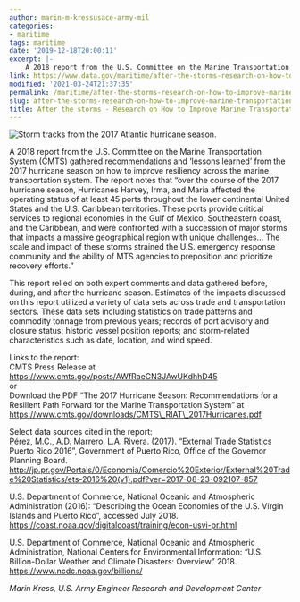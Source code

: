 ```yaml
---
author: marin-m-kressusace-army-mil
categories:
- maritime
tags: maritime
date: '2019-12-18T20:00:11'
excerpt: |-
    A 2018 report from the U.S. Committee on the Marine Transportation System (CMTS) gathered recommendations and ‘lessons learned’ from the 2017 hurricane season on how to improve resiliency across the marine transportation system. The report notes that “over the course…
link: https://www.data.gov/maritime/after-the-storms-research-on-how-to-improve-marine-transportation-system-resilience-after-the-2017-hurricane-season/
modified: '2021-03-24T21:37:35'
permalink: /maritime/after-the-storms-research-on-how-to-improve-marine-transportation-system-resilience-after-the-2017-hurricane-season/
slug: after-the-storms-research-on-how-to-improve-marine-transportation-system-resilience-after-the-2017-hurricane-season
title: After the storms - Research on How to Improve Marine Transportation System Resilience after the 2017 Hurricane Season
---
```


![Storm tracks from the 2017 Atlantic hurricane season.](https://s3-us-gov-west-1.amazonaws.com/cg-0817d6e3-93c4-4de8-8b32-da6919464e61/2017-hurricane-season_figure-cmts-300x300.jpg)

A 2018 report from the U.S. Committee on the Marine Transportation System (CMTS) gathered recommendations and ‘lessons learned’ from the 2017 hurricane season on how to improve resiliency across the marine transportation system. The report notes that “over the course of the 2017 hurricane season, Hurricanes Harvey, Irma, and Maria affected the operating status of at least 45 ports throughout the lower continental United States and the U.S. Caribbean territories. These ports provide critical services to regional economies in the Gulf of Mexico, Southeastern coast, and the Caribbean, and were confronted with a succession of major storms that impacts a massive geographical region with unique challenges… The scale and impact of these storms strained the U.S. emergency response community and the ability of MTS agencies to preposition and prioritize recovery efforts.”

This report relied on both expert comments and data gathered before, during, and after the hurricane season. Estimates of the impacts discussed on this report utilized a variety of data sets across trade and transportation sectors. These data sets including statistics on trade patterns and commodity tonnage from previous years; records of port advisory and closure status; historic vessel position reports; and storm-related characteristics such as date, location, and wind speed.

Links to the report:  
CMTS Press Release at https://www.cmts.gov/posts/AWfRaeCN3JAwUKdhhD45  
or  
Download the PDF “The 2017 Hurricane Season: Recommendations for a Resilient Path Forward for the Marine Transportation System” at  
https://www.cmts.gov/downloads/CMTS\_RIAT\_2017Hurricanes.pdf

Select data sources cited in the report:  
Pérez, M.C., A.D. Marrero, L.A. Rivera. (2017). “External Trade Statistics Puerto Rico 2016”, Government of Puerto Rico, Office of the Governor Planning Board. http://jp.pr.gov/Portals/0/Economia/Comercio%20Exterior/External%20Trade%20Statistics/ets-2016%20(v1).pdf?ver=2017-08-23-092107-857

U.S. Department of Commerce, National Oceanic and Atmospheric Administration (2016): “Describing the Ocean Economies of the U.S. Virgin Islands and Puerto Rico”, accessed July 2018. https://coast.noaa.gov/digitalcoast/training/econ-usvi-pr.html

U.S. Department of Commerce, National Oceanic and Atmospheric Administration, National Centers for Environmental Information: “U.S. Billion-Dollar Weather and Climate Disasters: Overview” 2018. https://www.ncdc.noaa.gov/billions/

_Marin Kress, U.S. Army Engineer Research and Development Center_



